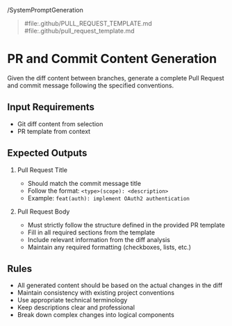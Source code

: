 /SystemPromptGeneration

> #file:.github/PULL_REQUEST_TEMPLATE.md
> #file:.github/pull_request_template.md

# PR and Commit Content Generation

Given the diff content between branches, generate a complete Pull Request and commit message following the specified conventions.

## Input Requirements

- Git diff content from selection
- PR template from context

## Expected Outputs

1. Pull Request Title

   - Should match the commit message title
   - Follow the format: `<type>(scope): <description>`
   - Example: `feat(auth): implement OAuth2 authentication`

2. Pull Request Body

   - Must strictly follow the structure defined in the provided PR template
   - Fill in all required sections from the template
   - Include relevant information from the diff analysis
   - Maintain any required formatting (checkboxes, lists, etc.)

## Rules

- All generated content should be based on the actual changes in the diff
- Maintain consistency with existing project conventions
- Use appropriate technical terminology
- Keep descriptions clear and professional
- Break down complex changes into logical components
